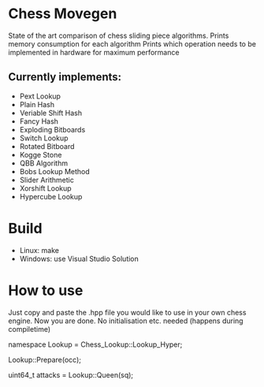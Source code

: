 # Chess Movegen
State of the art comparison of chess sliding piece algorithms.
Prints memory consumption for each algorithm
Prints which operation needs to be implemented in hardware for maximum performance

## Currently implements:
- Pext Lookup
- Plain Hash
- Veriable Shift Hash
- Fancy Hash
- Exploding Bitboards
- Switch Lookup
- Rotated Bitboard
- Kogge Stone
- QBB Algorithm
- Bobs Lookup Method
- Slider Arithmetic
- Xorshift Lookup
- Hypercube Lookup

# Build
- Linux: make
- Windows: use Visual Studio Solution

# How to use
Just copy and paste the .hpp file you would like to use in your own chess engine. Now you are done. No initialisation etc. needed (happens during compiletime)

namespace Lookup = Chess_Lookup::Lookup_Hyper;

Lookup::Prepare(occ);

uint64_t attacks = Lookup::Queen(sq);



